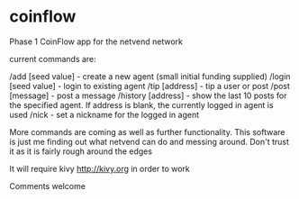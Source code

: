 coinflow
========

Phase 1 CoinFlow app for the netvend network

current commands are:

/add [seed value] - create a new agent (small initial funding supplied)
/login [seed value] - login to existing agent
/tip [address] - tip a user or post
/post [message] - post a message 
/history [address] - show the last 10 posts for the specified agent. If address is blank, the currently logged in agent is used
/nick - set a nickname for the logged in agent

More commands are coming as well as further functionality.
This software is just me finding out what netvend can do and messing around.
Don't trust it as it is fairly rough around the edges

It will require kivy <http://kivy.org> in order to work

Comments welcome
